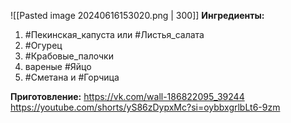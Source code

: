 ![[Pasted image 20240616153020.png | 300]]
**Ингредиенты:**
1. #Пекинская_капуста или #Листья_салата
2. #Огурец
3. #Крабовые_палочки
4. вареные #Яйцо
5. #Сметана и #Горчица

**Приготовление:**
https://vk.com/wall-186822095_39244
https://youtube.com/shorts/yS86zDypxMc?si=oybbxgrlbLt6-9zm
